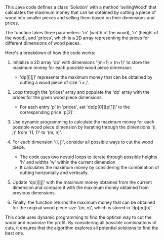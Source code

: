 This Java code defines a class 'Solution' with a method 'sellingWood' that calculates the maximum money that can be obtained by cutting a piece of wood into 
smaller pieces and selling them based on their dimensions and prices. 

The function takes three parameters: 'm' (width of the wood), 'n' (height of the wood), and 'prices', which is a 2D array representing the prices for different 
dimensions of wood pieces.

Here's a breakdown of how the code works:

1. Initialize a 2D array 'dp' with dimensions '(m+1) x (n+1)' to store the maximum money for each possible wood piece dimension.
   - 'dp[i][j]' represents the maximum money that can be obtained by cutting a wood piece of size 'i x j'.

2. Loop through the 'prices' array and populate the 'dp' array with the prices for the given wood piece dimensions.
   - For each entry 'p' in 'prices', set 'dp[p[0]][p[1]]' to the corresponding price 'p[2]'.
  
3. Use dynamic programming to calculate the maximum money for each possible wood piece dimension by iterating through the dimensions '(i, j)' from
   '(1, 1)' to '(m, n)'.

4. For each dimension '(i, j)', consider all possible ways to cut the wood piece.
   - The code uses two nested loops to iterate through possible heights 'h' and widths 'w' within the current dimension.
   - It calculates the maximum money by considering the combination of cutting horizontally and vertically.

5. Update 'dp[i][j]' with the maximum money obtained from the current dimension and compare it with the maximum money obtained from previous dimensions.

6. Finally, the function returns the maximum money that can be obtained for the original wood piece size '(m, n)', which is stored in 'dp[m][n]'.


This code uses dynamic programming to find the optimal way to cut the wood and maximize the profit. By considering all possible combinations of cuts, it ensures 
that the algorithm explores all potential solutions to find the best one.
